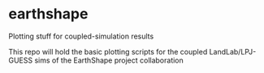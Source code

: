 # earthshape
Plotting stuff for coupled-simulation results

This repo will hold the basic plotting scripts for the coupled LandLab/LPJ-GUESS sims of the EarthShape project collaboration
